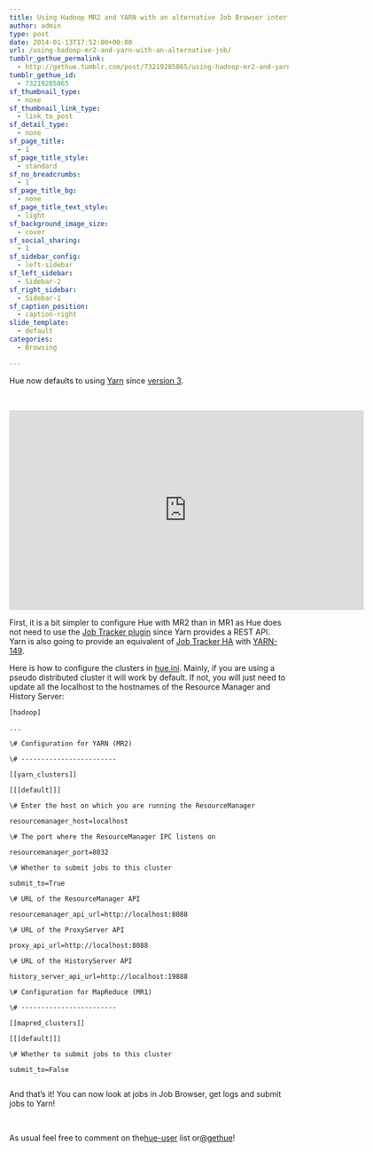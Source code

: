 ```yaml
---
title: Using Hadoop MR2 and YARN with an alternative Job Browser interface
author: admin
type: post
date: 2014-01-13T17:52:00+00:00
url: /using-hadoop-mr2-and-yarn-with-an-alternative-job/
tumblr_gethue_permalink:
  - http://gethue.tumblr.com/post/73219285865/using-hadoop-mr2-and-yarn-with-an-alternative-job
tumblr_gethue_id:
  - 73219285865
sf_thumbnail_type:
  - none
sf_thumbnail_link_type:
  - link_to_post
sf_detail_type:
  - none
sf_page_title:
  - 1
sf_page_title_style:
  - standard
sf_no_breadcrumbs:
  - 1
sf_page_title_bg:
  - none
sf_page_title_text_style:
  - light
sf_background_image_size:
  - cover
sf_social_sharing:
  - 1
sf_sidebar_config:
  - left-sidebar
sf_left_sidebar:
  - Sidebar-2
sf_right_sidebar:
  - Sidebar-1
sf_caption_position:
  - caption-right
slide_template:
  - default
categories:
  - Browsing

---
```

<p id="docs-internal-guid-15de28ba-8cb7-247f-caf6-d0f1c5b75f25">
  <span>Hue now defaults to using </span><a href="https://hadoop.apache.org/docs/current2/hadoop-yarn/hadoop-yarn-site/YARN.html"><span>Yarn</span></a><span> since </span><a href="http://gethue.tumblr.com/post/69115755563/hue-3-5-and-its-redesign-are-out"><span>version 3</span></a><span>.</span>
</p>

&nbsp;

<iframe src="https://player.vimeo.com/video/84027054?dnt=1&app_id=122963" width="640" height="360" frameborder="0" title="Hadoop Tutorial: Using Yarn and Job Browser with Hue" allow="autoplay; fullscreen" allowfullscreen></iframe>

First, it is a bit simpler to configure Hue with MR2 than in MR1 as Hue does not need to use the [Job Tracker plugin][1] since Yarn provides a REST API. Yarn is also going to provide an equivalent of <a href="http://gethue.tumblr.com/post/71637613809/jobtracker-high-availability-ha-in-mr1" target="_blank" rel="noopener noreferrer">Job Tracker HA</a> with [<span>YARN-149</span>][2].

Here is how to configure the clusters in [hue.ini][3]. Mainly, if you are using a pseudo distributed cluster it will work by default. If not, you will just need to update all the localhost to the hostnames of the Resource Manager and History Server:

<pre><code class="bash">[hadoop]

...

\# Configuration for YARN (MR2)

\# ------------------------

[[yarn_clusters]]

[[[default]]]

\# Enter the host on which you are running the ResourceManager

resourcemanager_host=localhost

\# The port where the ResourceManager IPC listens on

resourcemanager_port=8032

\# Whether to submit jobs to this cluster

submit_to=True

\# URL of the ResourceManager API

resourcemanager_api_url=http://localhost:8088

\# URL of the ProxyServer API

proxy_api_url=http://localhost:8088

\# URL of the HistoryServer API

history_server_api_url=http://localhost:19888

\# Configuration for MapReduce (MR1)

\# ------------------------

[[mapred_clusters]]

[[[default]]]

\# Whether to submit jobs to this cluster

submit_to=False

</code></pre>

<span>And that’s it! You can now look at jobs in Job Browser, get logs and submit jobs to Yarn!</span>

&nbsp;

<span>As usual feel free to comment on the</span>[<span>hue-user</span>][4] <span>list or</span>[<span>@gethue</span>][5]<span>!</span>

 [1]: http://cloudera.github.io/hue/docs-3.5.0/manual.html#_configure_mapreduce_0_20_mr1
 [2]: https://issues.apache.org/jira/browse/YARN-149
 [3]: https://github.com/cloudera/hue/blob/master/desktop/conf/pseudo-distributed.ini.tmpl#L433
 [4]: http://groups.google.com/a/cloudera.org/group/hue-user
 [5]: https://twitter.com/gethue
